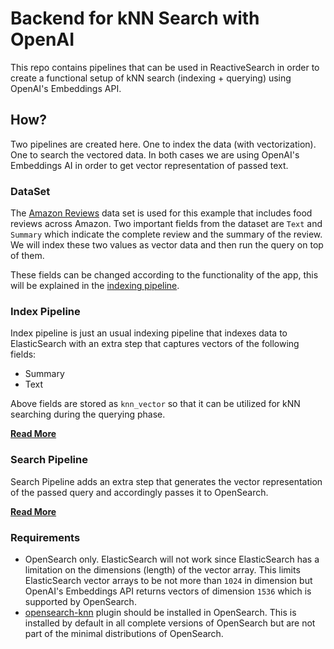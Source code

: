 # Backend for kNN Search with OpenAI

This repo contains pipelines that can be used in ReactiveSearch in order to create a functional setup of kNN search (indexing + querying) using OpenAI's Embeddings API.

## How?

Two pipelines are created here. One to index the data (with vectorization). One to search the vectored data. In both cases we are using OpenAI's Embeddings AI in order to get vector representation of passed text.

### DataSet

The [Amazon Reviews](https://www.kaggle.com/datasets/snap/amazon-fine-food-reviews) data set is used for this example that includes food reviews across Amazon. Two important fields from the dataset are `Text` and `Summary` which indicate the complete review and the summary of the review. We will index these two values as vector data and then run the query on top of them.

These fields can be changed according to the functionality of the app, this will be explained in the [indexing pipeline](./index/).

### Index Pipeline

Index pipeline is just an usual indexing pipeline that indexes data to ElasticSearch with an extra step that captures vectors of the following fields:

- Summary
- Text

Above fields are stored as `knn_vector` so that it can be utilized for kNN searching during the querying phase.

**[Read More](./index/)**

### Search Pipeline

Search Pipeline adds an extra step that generates the vector representation of the passed query and accordingly passes it to OpenSearch.

**[Read More](./search/)**

### Requirements

- OpenSearch only. ElasticSearch will not work since ElasticSearch has a limitation on the dimensions (length) of the vector array. This limits ElasticSearch vector arrays to be not more than `1024` in dimension but OpenAI's Embeddings API returns vectors of dimension `1536` which is supported by OpenSearch.
- [opensearch-knn](https://opensearch.org/docs/latest/search-plugins/knn/index/) plugin should be installed in OpenSearch. This is installed by default in all complete versions of OpenSearch but are not part of the minimal distributions of OpenSearch.

